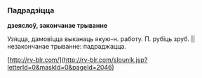 ### Падрадзіцца
**дзеяслоў, закончанае трыванне**

Узяцца, дамовіцца выканаць якую-н. работу. П. рубіць зруб. || незакончанае трыванне: падраджацца.

<a rel="author">[http://rv-blr.com/](http://rv-blr.com/slounik.jsp?letterId=0&maskId=0&pageId=2046)</a>
